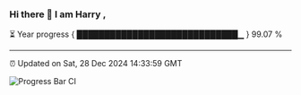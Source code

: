 ### Hi there 👋 I am Harry , 

⏳ Year progress { █████████████████████████████▁ } 99.07 %

---

⏰ Updated on Sat, 28 Dec 2024 14:33:59 GMT

![Progress Bar CI](https://github.com/duykhang68/duykhang68/workflows/Progress%20Bar%20CI/badge.svg)
